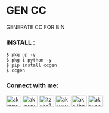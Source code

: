 # GEN CC
GENERATE CC FOR BIN

<h3 align="left">INSTALL :</h3>

````
$ pkg up -y
$ pkg i python -y
$ pip install ccgen
$ ccgen
````

<h3 align="left">Connect with me:</h3>
<p align="left">
<a href="https://codepen.io/akxvau" target="blank"><img align="center" src="https://raw.githubusercontent.com/rahuldkjain/github-profile-readme-generator/master/src/images/icons/Social/codepen.svg" alt="akxvau" height="30" width="40" /></a>
<a href="https://dev.to/akxvau" target="blank"><img align="center" src="https://raw.githubusercontent.com/rahuldkjain/github-profile-readme-generator/master/src/images/icons/Social/devto.svg" alt="akxvau" height="30" width="40" /></a>
<a href="https://twitter.com/itzakx21" target="blank"><img align="center" src="https://raw.githubusercontent.com/rahuldkjain/github-profile-readme-generator/master/src/images/icons/Social/twitter.svg" alt="itzakx21" height="30" width="40" /></a>
<a href="https://stackoverflow.com/users/19373621/akxvau" target="blank"><img align="center" src="https://raw.githubusercontent.com/rahuldkjain/github-profile-readme-generator/master/src/images/icons/Social/stack-overflow.svg" alt="akxvau" height="30" width="40" /></a>
<a href="https://fb.com/akx.the.psycho" target="blank"><img align="center" src="https://raw.githubusercontent.com/rahuldkjain/github-profile-readme-generator/master/src/images/icons/Social/facebook.svg" alt="akx.the.psycho" height="30" width="40" /></a>
<a href="https://instagram.com/akxvau" target="blank"><img align="center" src="https://raw.githubusercontent.com/rahuldkjain/github-profile-readme-generator/master/src/images/icons/Social/instagram.svg" alt="akxvau" height="30" width="40" /></a>
</p>
